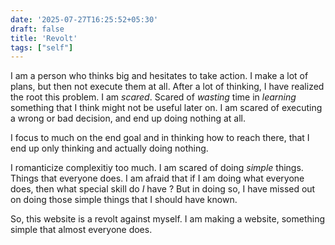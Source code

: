 ```yaml
---
date: '2025-07-27T16:25:52+05:30'
draft: false
title: 'Revolt'
tags: ["self"]
---
```


<!--more-->
I am a person who thinks big and hesitates to take action. I make a lot of plans, but then not execute them at all.
After a lot of thinking, I have realized the root this problem. I am *scared*. Scared of *wasting* time in *learning* something that I think might not be useful later on. I am scared of executing a wrong or bad decision, and end up doing nothing at all.

I focus to much on the end goal and in thinking how to reach there, that I end up only thinking and actually doing nothing.

I romanticize complexitiy too much. I am scared of doing *simple* things. Things that everyone does. I am afraid that if I am doing what everyone does, then what special skill do *I* have ? But in doing so, I have missed out on doing those simple things that I should have known.

So, this website is a revolt against myself. I am making a website, something simple that almost everyone does.
